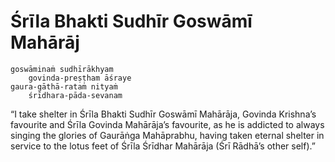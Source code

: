 # Śrīla Bhakti Sudhīr Goswāmī Mahārāj

    goswāminaṁ sudhīrākhyam
        govinda-preṣṭham āśraye
    gaura-gāthā-rataṁ nityaṁ
        śrīdhara-pāda-sevanam

“I take shelter in Śrīla Bhakti Sudhīr Goswāmī Mahārāja, Govinda Krishna’s favourite and Śrīla Govinda Mahārāja’s favourite, as he is addicted to always singing the glories of Gaurāṅga Mahāprabhu, having taken eternal shelter in service to the lotus feet of Śrīla Śrīdhar Mahārāja (Śrī Rādhā’s other self).”

